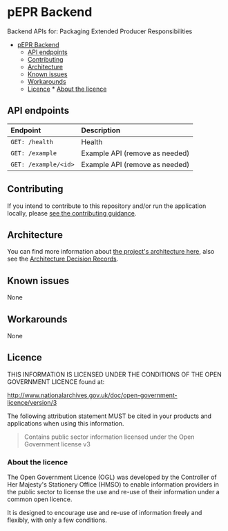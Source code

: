 # pEPR Backend

Backend APIs for: Packaging Extended Producer Responsibilities

<!-- TOC -->

- [pEPR Backend](#pepr-backend)
  - [API endpoints](#api-endpoints)
  - [Contributing](#contributing)
  - [Architecture](#architecture)
  - [Known issues](#known-issues)
  - [Workarounds](#workarounds)
  - [Licence](#licence) \* [About the licence](#about-the-licence)
  <!-- TOC -->

## API endpoints

| Endpoint             | Description                    |
| :------------------- | :----------------------------- |
| `GET: /health`       | Health                         |
| `GET: /example    `  | Example API (remove as needed) |
| `GET: /example/<id>` | Example API (remove as needed) |

## Contributing

If you intend to contribute to this repository and/or run the application locally, please [see the contributing guidance](./CONTRIBUTING.md).

## Architecture

You can find more information about [the project's architecture here](./docs/architecture/index.md),
also see the [Architecture Decision Records](./docs/architecture/adr/index.md).

## Known issues

None

## Workarounds

None

## Licence

THIS INFORMATION IS LICENSED UNDER THE CONDITIONS OF THE OPEN GOVERNMENT LICENCE found at:

<http://www.nationalarchives.gov.uk/doc/open-government-licence/version/3>

The following attribution statement MUST be cited in your products and applications when using this information.

> Contains public sector information licensed under the Open Government license v3

### About the licence

The Open Government Licence (OGL) was developed by the Controller of Her Majesty's Stationery Office (HMSO) to enable
information providers in the public sector to license the use and re-use of their information under a common open
licence.

It is designed to encourage use and re-use of information freely and flexibly, with only a few conditions.
